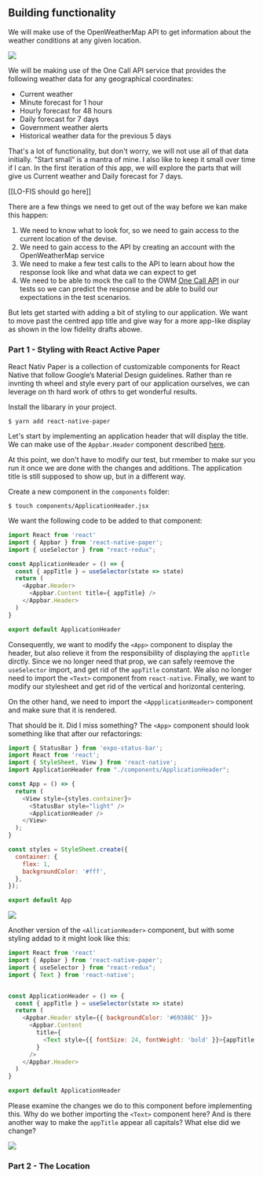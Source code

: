 ## Building functionality

We will make use of the OpenWeatherMap API to get information about the weather conditions at any given location.

![](assets/02_browser_open_weather_map_website.png)

We will be making use of the One Call API service that provides the following weather data for any geographical coordinates:

* Current weather
* Minute forecast for 1 hour
* Hourly forecast for 48 hours
* Daily forecast for 7 days
* Government weather alerts
* Historical weather data for the previous 5 days

That's a lot of functionality, but don't worry, we will not use all of that data initially. "Start small" is a mantra of mine. I also like to keep it small over time if I can. In the first iteration of this app, we will explore the parts that will give us Current weather and Daily forecast for 7 days.


[[LO-FIS should go here]]

There are a few things we need to get out of the way before we kan make this happen:
1. We need to know what to look for, so we need to gain access to the current location of the devise.
2. We need to gain access to the API by creating an account with the OpenWeatherMap service
3. We need to make a few test calls to the API to learn about how the response look like and what data we can expect to get
4. We need to be able to mock the call to the OWM [One Call API](https://openweathermap.org/api/one-call-api) in our tests so we can predict the response and be able to build our expectations in the test scenarios.

But lets get started with adding a bit of styling to our application. We want to move past the centred app title and give way for a more app-like display as shown in the low fidelity drafts abowe.

### Part 1 - Styling with React Active Paper

React Nativ Paper is a collection of customizable components for React Native that follow Google’s Material Design guidelines. Rather than re invnting th wheel and style every part of our application ourselves, we can leverage on th hard work of othrs to get wonderful results.

Install the libarary in your project.

```
$ yarn add react-native-paper
```

Let's start by implementing an application header that will display the title. We can make use of the `Appbar.Header` component described [here](https://callstack.github.io/react-native-paper/appbar-header.html).

At this point, we don't have to modify our test, but rmember to make sur you run it once we are done with the changes and additions. The application title is still supposed to show up, but in a different way.

Create a new component in the `components` folder:

```
$ touch components/ApplicationHeader.jsx
```

We want the following code to be added to that component:

```js
import React from 'react'
import { Appbar } from 'react-native-paper';
import { useSelector } from "react-redux";

const ApplicationHeader = () => {
  const { appTitle } = useSelector(state => state)
  return (
    <Appbar.Header>
      <Appbar.Content title={ appTitle} />
    </Appbar.Header>
  )
}

export default ApplicationHeader
```

Consequently, we want to modify the `<App>` component to display the header, but also relieve it from the responsibility of displaying the `appTitle` dirctly. Since we no longer need that prop, we can safely reemove the `useSelector` import, and get rid of the `appTitle` constant. We also no longer need to import the `<Text>` component from `react-native`. Finally, we want to modify our stylesheet and get rid of the vertical and horizontal centering.

On the other hand, we need to import the `<AppplicationHeader>` component and make sure that it is rendered.

That should be it. Did I miss something? The `<App>` component should look something like that after our refactorings:

```js
import { StatusBar } from 'expo-status-bar';
import React from 'react';
import { StyleSheet, View } from 'react-native';
import ApplicationHeader from "./components/ApplicationHeader";

const App = () => {
  return (
    <View style={styles.container}>
      <StatusBar style="light" />
      <ApplicationHeader />
    </View>
  );
}

const styles = StyleSheet.create({
  container: {
    flex: 1,
    backgroundColor: '#fff',
  },
});

export default App
```

![](assets/02_simulator_with_basic_appbar.png)

Another version of the `<AllicationHeader>` component, but with some styling addad to it might look like this:

```js
import React from 'react'
import { Appbar } from 'react-native-paper';
import { useSelector } from "react-redux";
import { Text } from 'react-native';


const ApplicationHeader = () => {
  const { appTitle } = useSelector(state => state)
  return (
    <Appbar.Header style={{ backgroundColor: '#69388C' }}>
      <Appbar.Content
        title={
          <Text style={{ fontSize: 24, fontWeight: 'bold' }}>{appTitle.toUpperCase()}</Text>
        }
      />
    </Appbar.Header>
  )
}

export default ApplicationHeader
```

Please examine the changes we do to this component before implementing this. Why do we bother importing the `<Text>` component here? And is there another way to make the `appTitle` appear all capitals? What else did we change?

![](assets/02_simulator_with_styled_appbar.png)

### Part 2 - The Location
